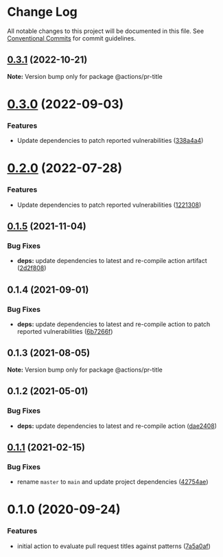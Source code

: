 # Change Log

All notable changes to this project will be documented in this file.
See [Conventional Commits](https://conventionalcommits.org) for commit guidelines.

## [0.3.1](https://github.com/clowdhaus/actions/compare/v0.3.0...v0.3.1) (2022-10-21)

**Note:** Version bump only for package @actions/pr-title

# [0.3.0](https://github.com/clowdhaus/actions/compare/v0.2.0...v0.3.0) (2022-09-03)

### Features

- Update dependencies to patch reported vulnerabilities ([338a4a4](https://github.com/clowdhaus/actions/commit/338a4a4e082f8e567e2a37c99a2d9bb7af1781dd))

# [0.2.0](https://github.com/clowdhaus/actions/compare/v0.1.5...v0.2.0) (2022-07-28)

### Features

- Update dependencies to patch reported vulnerabilities ([1221308](https://github.com/clowdhaus/actions/commit/1221308cf1ef51588bf8d3cdce4d436aaa4dd884))

## [0.1.5](https://github.com/clowdhaus/actions/compare/v0.1.4...v0.1.5) (2021-11-04)

### Bug Fixes

- **deps:** update dependencies to latest and re-compile action artifact ([2d2f808](https://github.com/clowdhaus/actions/commit/2d2f808cb7335a39b423c7ed59075bd090b96a03))

## 0.1.4 (2021-09-01)

### Bug Fixes

- **deps:** update dependencies to latest and re-compile action to patch reported vulnerabilities ([6b7266f](https://github.com/clowdhaus/actions/commit/6b7266fc5ca49b7f67a80551803387132bd8bec0))

## 0.1.3 (2021-08-05)

**Note:** Version bump only for package @actions/pr-title

## 0.1.2 (2021-05-01)

### Bug Fixes

- **deps:** update dependencies to latest and re-compile action ([dae2408](https://github.com/clowdhaus/actions/commit/dae240845bc1c8aab7d9da2150de164ce95e9473))

## [0.1.1](https://github.com/clowdhaus/actions/compare/v0.1.0...v0.1.1) (2021-02-15)

### Bug Fixes

- rename `master` to `main` and update project dependencies ([42754ae](https://github.com/clowdhaus/actions/commit/42754ae539a6180ddfff86f70f69778caf2e2f98))

# 0.1.0 (2020-09-24)

### Features

- initial action to evaluate pull request titles against patterns ([7a5a0af](https://github.com/clowdhaus/actions/commit/7a5a0afc29e4e2864fd7aa50878f0a2ce18e1ad9))
